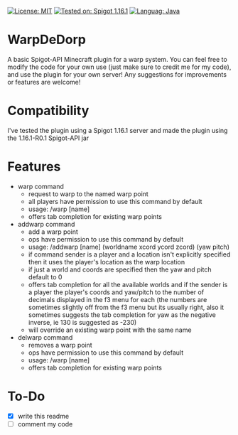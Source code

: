 [![License: MIT](https://img.shields.io/badge/License-MIT-brightgreen.svg)](https://opensource.org/licenses/MIT) [![Tested on: Spigot 1.16.1](https://img.shields.io/badge/Tested%20on-Spigot%201.16.1-yellow.svg?logo=minecraft)](https://www.spigotmc.org/) [![Languag: Java](https://img.shields.io/badge/Language-Java-red?logo=java)](https://www.java.com/en/)
# WarpDeDorp
A basic Spigot-API Minecraft plugin for a warp system.
You can feel free to modify the code for your own use (just make sure to credit me for my code), and use the plugin for your own server!
Any suggestions for improvements or features are welcome!
# Compatibility
I've tested the plugin using a Spigot 1.16.1 server and made the plugin using the 1.16.1-R0.1 Spigot-API jar
# Features
- warp command
  - request to warp to the named warp point
  - all players have permission to use this command by default
  - usage: /warp \[name\]
  - offers tab completion for existing warp points
- addwarp command
  - add a warp point
  - ops have permission to use this command by default
  - usage: /addwarp \[name\] (worldname xcord ycord zcord) (yaw pitch)
  - if command sender is a player and a location isn't explicitly specified then it uses the player's location as the warp location
  - if just a world and coords are specified then the yaw and pitch default to 0
  - offers tab completion for all the available worlds and if the sender is a player the player's coords and yaw/pitch to the number of decimals displayed in the f3 menu for each (the numbers are sometimes slightly off from the f3 menu but its usually right, also it sometimes suggests the tab completion for yaw as the negative inverse, ie 130 is suggested as -230)
  - will override an existing warp point with the same name
- delwarp command
  - removes a warp point
  - ops have permission to use this command by default
  - usage: /warp \[name\]
  - offers tab completion for existing warp points
# To-Do
- [x] write this readme
- [ ] comment my code
